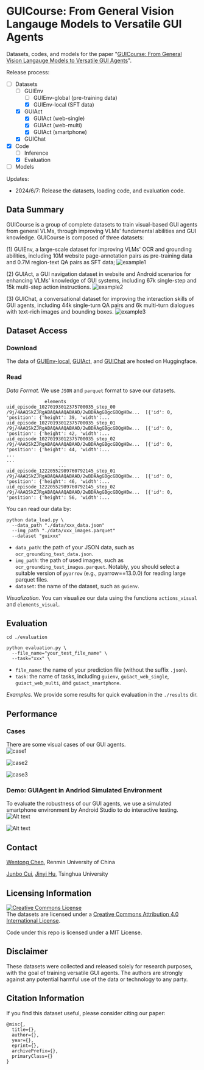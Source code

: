 # GUICourse: From General Vision Langauge Models to Versatile GUI Agents 

Datasets, codes, and models for the paper "[GUICourse: From General Vision Langauge Models to Versatile GUI Agents]()".

Release process:
- [ ] Datasets
  - [ ] GUIEnv
    - [ ] GUIEnv-global (pre-training data)
    - [x] GUIEnv-local (SFT data)
  - [x] GUIAct
    - [x] GUIAct (web-single)
    - [x] GUIAct (web-multi)
    - [x] GUIAct (smartphone)
  - [x] GUIChat
- [x] Code
  - [ ] Inference
  - [x] Evaluation
- [ ] Models

Updates:
- 2024/6/7: Release the datasets, loading code, and evaluation code.


## Data Summary

GUICourse is a group of complete datasets to train visual-based GUI agents from general VLMs, through improving VLMs' fundamental abilities and GUI knowledge. GUICourse is composed of three datasets: 

(1) GUIEnv, a large-scale dataset for improving VLMs' OCR and grounding abilities, including 10M website page-annotation pairs as pre-training data and 0.7M region-text QA pairs as SFT data; 
![example1](./assets/GUIEnv-example.svg)

(2) GUIAct, a GUI navigation dataset in website and Android scenarios for enhancing VLMs' knowledge of GUI systems, including 67k single-step and 15k multi-step action instructions. 
![example2](./assets/GUIAct-example.svg)

(3) GUIChat, a conversational dataset for improving the interaction skills of GUI agents, including 44k single-turn QA pairs and 6k multi-turn dialogues with text-rich images and bounding boxes.
![example3](./assets/GUIChat-example.svg)


## Dataset Access

### Download
The data of [GUIEnv-local](https://huggingface.co/datasets/yiye2023/GUIEnv), [GUIAct](https://huggingface.co/datasets/yiye2023/GUIAct), and [GUIChat](https://huggingface.co/datasets/yiye2023/GUIChat) are hosted on Huggingface.

### Read
*Data Format.* 
We use `JSON` and `parquet` format to save our datasets.
```
              elements
uid_episode_10270193012375700035_step_00  /9j/4AAQSkZJRgABAQAAAQABAAD/2wBDAAgGBgcGBQgHBw...  [{'id': 0, 'position': {'height': 39, 'width':...
uid_episode_10270193012375700035_step_01  /9j/4AAQSkZJRgABAQAAAQABAAD/2wBDAAgGBgcGBQgHBw...  [{'id': 0, 'position': {'height': 42, 'width':...
uid_episode_10270193012375700035_step_02  /9j/4AAQSkZJRgABAQAAAQABAAD/2wBDAAgGBgcGBQgHBw...  [{'id': 0, 'position': {'height': 44, 'width':...
...                                                                                     ...
                   ...
uid_episode_12220552989760792145_step_01  /9j/4AAQSkZJRgABAQAAAQABAAD/2wBDAAgGBgcGBQgHBw...  [{'id': 0, 'position': {'height': 46, 'width':...
uid_episode_12220552989760792145_step_02  /9j/4AAQSkZJRgABAQAAAQABAAD/2wBDAAgGBgcGBQgHBw...  [{'id': 0, 'position': {'height': 56, 'width':...
```
You can read our  data by:
```
python data_load.py \
  --data_path "./data/xxx_data.json"
  --img_path "./data/xxx_images.parquet"
  --dataset "guixxx"

```
- `data_path`: the path of your JSON data, such as `ocr_grounding_test_data.json`.
- `img_path`:  the path of used images, such as `ocr_grounding_test_images.parquet`. Notably, you should select a suitable version of `pyarrow` (e.g., pyarrow==13.0.0) for reading large parquet files.
- `dataset`: the name of the dataset, such as `guienv`.

*Visualization.*
You can visualize our data using the functions `actions_visual` and `elements_visual`.

## Evaluation

```
cd ./evaluation

python evaluation.py \
  --file_name="your_test_file_name" \
  --task="xxx" \
```
- `file_name`: the name of your prediction file (without the suffix `.json`).
- `task`: the name of tasks, including `guienv`, `guiact_web_single`, `guiact_web_multi`, and `guiact_smartphone`.

*Examples.* 
We provide some results for quick evaluation in the `./results` dir.

## Performance

### Cases
There are some visual cases of our GUI agents.  
![case1](./assets/act1.svg)

![case2](./assets/act2.svg)

![case3](./assets/act3.svg)

### Demo: GUIAgent in Andriod Simulated Environment
To evaluate the robustness of our GUI agents, we use a simulated smartphone environment by Android Studio to do interactive testing.
![Alt text](./assets/v1.2.gif)

![Alt text](./assets/v2.2.gif)

## Contact

[Wentong Chen](mailto:cwt_0139@ruc.edu.cn), Renmin University of China

[Junbo Cui](mailto:cuijb2000@gmail.com), [Jinyi Hu](mailto:hu-jy21@mails.tsinghua.edu.cn), Tsinghua University


## Licensing Information

<a rel="license" href="http://creativecommons.org/licenses/by/4.0/"><img alt="Creative Commons License" style="border-width:0" src="https://i.creativecommons.org/l/by/4.0/88x31.png" /></a><br />The datasets are licensed under a <a rel="license" href="http://creativecommons.org/licenses/by/4.0/">Creative Commons Attribution 4.0 International License</a>.

Code under this repo is licensed under a MIT License.

## Disclaimer

These datasets were collected and released solely for research purposes, with the goal of training versatile GUI agents. The authors are strongly against any potential harmful use of the data or technology to any party. 

## Citation Information

If you find this dataset useful, please consider citing our paper:

```
@misc{,
  title={},
  author={},
  year={},
  eprint={},
  archivePrefix={},
  primaryClass={}
}
```
